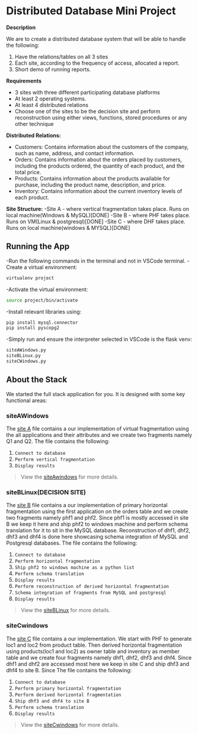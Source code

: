 # Distributed Database Mini Project

**Description**

We are to create a distributed database system that will be able to handle the following:
1) Have the relations/tables on all 3 sites
2) Each site, according to the frequency of access, allocated a report.
3) Short demo of running reports. 


**Requirements**

- 3 sites with three different participating database platforms
- At least 2 operating systems.
- At least 4 distributed relations
- Choose one of the sites to be the decision site and perform reconstruction using either views, functions, stored procedures or any other technique

**Distributed Relations:**
- Customers: Contains information about the customers of the company, such as name, address, and contact information.
- Orders: Contains information about the orders placed by customers, including the products ordered, the quantity of each product, and the total price.
- Products: Contains information about the products available for purchase, including the product name, description, and price.
- Inventory: Contains information about the current inventory levels of each product.

**Site Structure:**
-Site A - where vertical fragmentation takes place. Runs on local machine(Windows & MySQL)[DONE]
-Site B - where PHF takes place. Runs on VM(Linux & postgresql)[DONE]
-Site C - where DHF takes place. Runs on local machine(windows & MYSQL)[DONE]

## Running the App
-Run the following commands in the terminal and not in VSCode terminal.
-Create a virtual environment:
```bash
virtualenv project
```
-Activate the virtual environment:
```bash
source project/bin/activate
```
-Install relevant libraries using:
```bash
pip install mysql.connector
pip install pyscopg2
```
-Simply run and ensure the interpreter selected in VSCode is the flask venv:
```bash
siteAWindows.py
siteBLinux.py
siteCWindows.py
```

## About the Stack

We started the full stack application for you. It is designed with some key functional areas:

### siteAWindows

The [site A](./siteAwindows.py) file contains a our implementation of virtual fragmentation using the all applications and their attributes and we create two fragments namely Q1 and Q2. The file contains the following:
1. `Connect to database`
2. `Perform vertical fragmentation`
3. `Display results`

> View the [siteAwindows](./siteAwindows.py) for more details.

### siteBLinux(DECISION SITE)

The [site B](./siteBlinux.py) file contains a our implementation of primary horizontal fragmentation using the first application on the orders table and we create two fragments namely phf1 and phf2. Since phf1 is mostly accessed in site B we keep it here and ship phf2 to windows machine and perform schema translation for it to sit in the MySQL database. Reconstruction of dhf1, dhf2, dhf3 and dhf4 is done here showcasing schema integration of MySQL and Postgresql databases. The file contains the following:
1. `Connect to database`
2. `Perform horizontal fragmentation`
3. `Ship phf2 to windows machine as a python list`
4. `Perform schema translation`
5. `Display results`
6. `Perform reconstruction of derived horizontal fragmentation`
7. `Schema integration of fragments from MySQL and postgresql`
8. `Display results`

> View the [siteBLinux](./siteBlinux.py) for more details.

### siteCwindows

The [site C](./siteCwindows.py) file contains a our implementation. We start with PHF to generate loc1 and loc2 from product table. Then derived horizontal fragmentation using products(loc1 and loc2) as owner table and inventory as member table and we create four fragments namely dhf1, dhf2, dhf3 and dhf4. Since dhf1 and dhf2 are accessed most here we keep in site C and ship dhf3 and dhf4 to site B. Since The file contains the following:
1. `Connect to database`
2. `Perform primary horizontal fragmentation`
3. `Perform derived horizontal fragmentation`
4. `Ship dhf3 and dhf4 to site B`
5. `Perform schema translation`
6. `Display results`

> View the [siteCwindows](./siteCwindows.py) for more details.

